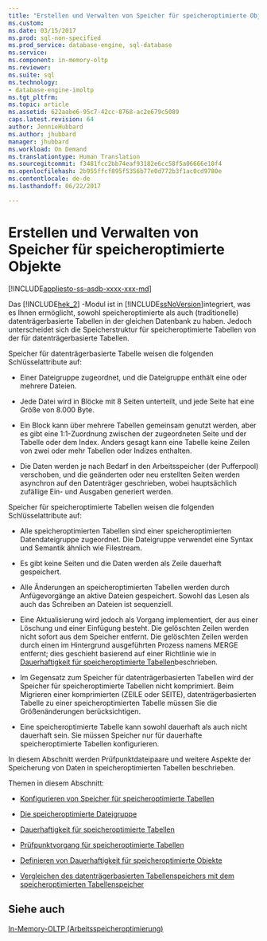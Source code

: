 ```yaml
---
title: "Erstellen und Verwalten von Speicher für speicheroptimierte Objekte | Microsoft-Dokumentation"
ms.custom: 
ms.date: 03/15/2017
ms.prod: sql-non-specified
ms.prod_service: database-engine, sql-database
ms.service: 
ms.component: in-memory-oltp
ms.reviewer: 
ms.suite: sql
ms.technology:
- database-engine-imoltp
ms.tgt_pltfrm: 
ms.topic: article
ms.assetid: 622aabe6-95c7-42cc-8768-ac2e679c5089
caps.latest.revision: 64
author: JennieHubbard
ms.author: jhubbard
manager: jhubbard
ms.workload: On Demand
ms.translationtype: Human Translation
ms.sourcegitcommit: f3481fcc2bb74eaf93182e6cc58f5a06666e10f4
ms.openlocfilehash: 2b955ffcf895f5356b77e0d772b3f1ac0cd9780e
ms.contentlocale: de-de
ms.lasthandoff: 06/22/2017

---
```

# <a name="creating-and-managing-storage-for-memory-optimized-objects"></a>Erstellen und Verwalten von Speicher für speicheroptimierte Objekte
[!INCLUDE[appliesto-ss-asdb-xxxx-xxx-md](../../includes/appliesto-ss-asdb-xxxx-xxx-md.md)]

  Das [!INCLUDE[hek_2](../../includes/hek-2-md.md)] -Modul ist in [!INCLUDE[ssNoVersion](../../includes/ssnoversion-md.md)]integriert, was es Ihnen ermöglicht, sowohl speicheroptimierte als auch (traditionelle) datenträgerbasierte Tabellen in der gleichen Datenbank zu haben. Jedoch unterscheidet sich die Speicherstruktur für speicheroptimierte Tabellen von der für datenträgerbasierte Tabellen.  
  
 Speicher für datenträgerbasierte Tabelle weisen die folgenden Schlüsselattribute auf:  
  
-   Einer Dateigruppe zugeordnet, und die Dateigruppe enthält eine oder mehrere Dateien.  
  
-   Jede Datei wird in Blöcke mit 8 Seiten unterteilt, und jede Seite hat eine Größe von 8.000 Byte.  
  
-   Ein Block kann über mehrere Tabellen gemeinsam genutzt werden, aber es gibt eine 1:1-Zuordnung zwischen der zugeordneten Seite und der Tabelle oder dem Index. Anders gesagt kann eine Tabelle keine Zeilen von zwei oder mehr Tabellen oder Indizes enthalten.  
  
-   Die Daten werden je nach Bedarf in den Arbeitsspeicher (der Pufferpool) verschoben, und die geänderten oder neu erstellten Seiten werden asynchron auf den Datenträger geschrieben, wobei hauptsächlich zufällige Ein- und Ausgaben generiert werden.  
  
 Speicher für speicheroptimierte Tabellen weisen die folgenden Schlüsselattribute auf:  
  
-   Alle speicheroptimierten Tabellen sind einer speicheroptimierten Datendateigruppe zugeordnet. Die Dateigruppe verwendet eine Syntax und Semantik ähnlich wie Filestream.  
  
-   Es gibt keine Seiten und die Daten werden als Zeile dauerhaft gespeichert.  
  
-   Alle Änderungen an speicheroptimierten Tabellen werden durch Anfügevorgänge an aktive Dateien gespeichert. Sowohl das Lesen als auch das Schreiben an Dateien ist sequenziell.  
  
-   Eine Aktualisierung wird jedoch als Vorgang implementiert, der aus einer Löschung und einer Einfügung besteht. Die gelöschten Zeilen werden nicht sofort aus dem Speicher entfernt. Die gelöschten Zeilen werden durch einen im Hintergrund ausgeführten Prozess namens MERGE entfernt; dies geschieht basierend auf einer Richtlinie wie in [Dauerhaftigkeit für speicheroptimierte Tabellen](../../relational-databases/in-memory-oltp/durability-for-memory-optimized-tables.md)beschrieben.  
  
-   Im Gegensatz zum Speicher für datenträgerbasierten Tabellen wird der Speicher für speicheroptimierte Tabellen nicht komprimiert. Beim Migrieren einer komprimierten (ZEILE oder SEITE), datenträgerbasierten Tabelle zu einer speicheroptimierten Tabelle müssen Sie die Größenänderungen berücksichtigen.  
  
-   Eine speicheroptimierte Tabelle kann sowohl dauerhaft als auch nicht dauerhaft sein. Sie müssen Speicher nur für dauerhafte speicheroptimierte Tabellen konfigurieren.  
  
 In diesem Abschnitt werden Prüfpunktdateipaare und weitere Aspekte der Speicherung von Daten in speicheroptimierten Tabellen beschrieben.  
  
 Themen in diesem Abschnitt:  
  
-   [Konfigurieren von Speicher für speicheroptimierte Tabellen](../../relational-databases/in-memory-oltp/configuring-storage-for-memory-optimized-tables.md)  
  
-   [Die speicheroptimierte Dateigruppe](../../relational-databases/in-memory-oltp/the-memory-optimized-filegroup.md)  
  
-   [Dauerhaftigkeit für speicheroptimierte Tabellen](../../relational-databases/in-memory-oltp/durability-for-memory-optimized-tables.md)  
  
-   [Prüfpunktvorgang für speicheroptimierte Tabellen](../../relational-databases/in-memory-oltp/checkpoint-operation-for-memory-optimized-tables.md)  
  
-   [Definieren von Dauerhaftigkeit für speicheroptimierte Objekte](../../relational-databases/in-memory-oltp/defining-durability-for-memory-optimized-objects.md)  
  
-   [Vergleichen des datenträgerbasierten Tabellenspeichers mit dem speicheroptimierten Tabellenspeicher](../../relational-databases/in-memory-oltp/comparing-disk-based-table-storage-to-memory-optimized-table-storage.md)  
  
## <a name="see-also"></a>Siehe auch  
 [In-Memory-OLTP &#40;Arbeitsspeicheroptimierung&#41;](../../relational-databases/in-memory-oltp/in-memory-oltp-in-memory-optimization.md)  
  
  

